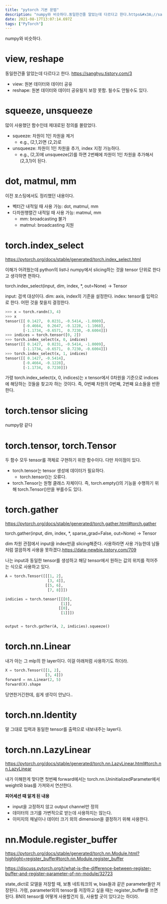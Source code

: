 ```yaml
---
title: "pytorch 기본 문법"
description: "numpy와 비슷하다.동일한건줄 알았는데 다르다고 한다.https&#x3A;//sanghyu.tistory.com/3view: 원본 데이터와 데이터 공유reshape: 원본 데이터와 데이터 공유될지 보장 못함. 될수도 안될수도 있다.많이 사용했던 함수인데 제대로된 정의"
date: 2021-08-17T13:07:14.697Z
tags: ["PyTorch"]
---
```

numpy와 비슷하다.

# view, reshape
동일한건줄 알았는데 다르다고 한다.
https://sanghyu.tistory.com/3

- view: 원본 데이터와 데이터 공유
- reshape: 원본 데이터와 데이터 공유될지 보장 못함. 될수도 안될수도 있다.

# squeeze, unsqueeze
많이 사용했던 함수인데 제대로된 정의를 몰랐었다.

- squeeze: 차원이 1인 차원을 제거
  - e.g., (2,1,2)면 (2,2)로
- unsqueeze: 차원이 1인 차원을 추가, index 지정 가능하다.
  - e.g., (2,3)에 unsqueeze(2)를 하면 2번째에 차원이 1인 차원을 추가해서 (2,3,1)이 된다.
  
# dot, matmul, mm
이전 포스팅에서도 정리했던 내용이다.
- 벡터간 내적일 때 사용 가능: dot, matmul, mm
- 다차원행렬간 내적일 때 사용 가능: matmul, mm
  - mm: broadcasting 불가
  - matmul: broadcasting 지원
  
# torch.index_select
https://pytorch.org/docs/stable/generated/torch.index_select.html

이해가 어려웠는데 python의 list나 numpy에서 slicing하는 것을 tensor 단위로 한다고 생각하면 편하다.

>
torch.index_select(input, dim, index, *, out=None) → Tensor

input: 검색 대상이다.
dim: axis, index의 기준을 설정한다.
index: tensor를 입력으로 한다. 어떤 것을 찾을지 결정한다.

```python
>>> x = torch.randn(3, 4)
>>> x
tensor([[ 0.1427,  0.0231, -0.5414, -1.0009],
        [-0.4664,  0.2647, -0.1228, -1.1068],
        [-1.1734, -0.6571,  0.7230, -0.6004]])
>>> indices = torch.tensor([0, 2])
>>> torch.index_select(x, 0, indices)
tensor([[ 0.1427,  0.0231, -0.5414, -1.0009],
        [-1.1734, -0.6571,  0.7230, -0.6004]])
>>> torch.index_select(x, 1, indices)
tensor([[ 0.1427, -0.5414],
        [-0.4664, -0.1228],
        [-1.1734,  0.7230]])
```
가령 torch.index_select(x, 0, indices)는 x tensor에서 0차원을 기준으로 indices에 해당하는 것들을 찾고자 하는 것이다. 즉, 0번째 차원의 0번째, 2번째 요소들을 반환한다.

# torch.tensor slicing
numpy랑 같다

# torch.tensor, torch.Tensor
두 함수 모두 tensor를 객체로 구현하기 위한 함수이다. 다만 차이점이 있다.
- torch.tensor는 tensor 생성에 데이터가 필요하다.
  - torch.tensor()는 오류다.
- torch.Tensor는 원형 클래스 자체이다. 즉, torch.empty()의 기능을 수행하기 위해 torch.Tensor()만을 부를수도 있다.

# torch.gather
https://pytorch.org/docs/stable/generated/torch.gather.html#torch.gather
>
torch.gather(input, dim, index, *, sparse_grad=False, out=None) → Tensor

dim 차원 관점에서 input을 index만큼 slicing해준다. 사용하라면 사용 가능한데 남들처럼 깔끔하게 사용을 못하겠다.https://data-newbie.tistory.com/709

나는 input과 동일한 tensor를 생성하고 해당 tensor에서 원하는 값의 위치를 적어주는 식으로 사용하고 있다.

```python
A = torch.Tensor([[[1, 2],
                   [3, 4]],
                  [[5, 6],
                   [7, 8]]])

indicies = torch.tensor([[[0],
                         [1]],
                        [[0],
                         [1]]])


output = torch.gather(A, 2, indicies).squeeze()

```

# torch.nn.Linear
내가 아는 그 mlp의 한 layer이다. 이걸 아래처럼 사용하기도 하더라.

```python
X = torch.Tensor([[1, 2],
                  [3, 4]])
forward = nn.Linear(2, 5)
forward(X).shape
```
당연한거긴한데, 쉽게 생각이 안났다..

# torch.nn.Identity
말 그대로 입력과 동일한 tensor를 출력으로 내보내주는 layer다.

# torch.nn.LazyLinear
https://pytorch.org/docs/stable/generated/torch.nn.LazyLinear.html#torch.nn.LazyLinear

내가 이해한게 맞다면
첫번째 forward에서는 torch.nn.UninitializedParameter에서 weight와 bias를 가져와서 연산한다. 


**피어세션 때 알게 된 내용**
- input을 고정하지 않고 output channel만 정의
- 데이터의 크기를 가변적으로 받는데 사용하지는 않는다.
- 이미지의 채널이나 데이터 크기 외의 dimension을 결정하기 위해 사용한다.

# nn.Module.register_buffer
https://pytorch.org/docs/stable/generated/torch.nn.Module.html?highlight=register_buffer#torch.nn.Module.register_buffer

https://discuss.pytorch.org/t/what-is-the-difference-between-register-buffer-and-register-parameter-of-nn-module/32723

state_dict로 모델을 저장할 때, 보통 네트워크의 w, bias들과 같은 parameter들만 저장된다. 
가령, parameter외의 tensor를 저장하고 싶을 때는 register_buffer를 쓰면 된다. BN의 tensor를 어떻게 사용할건지 등, 사용할 곳이 있다고는 하더라.



